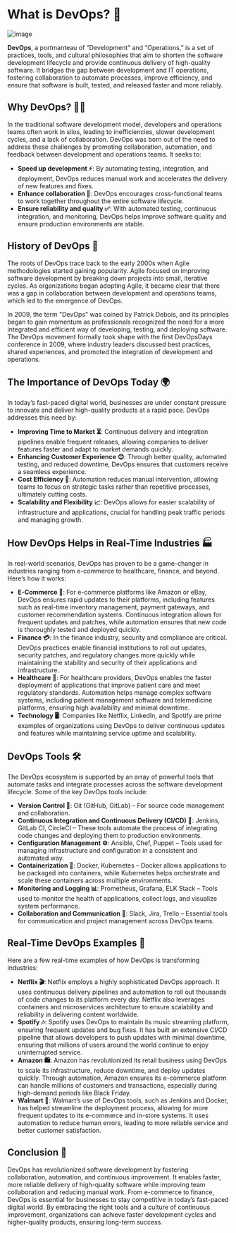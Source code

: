 # What is DevOps? 🤔

![image](https://github.com/user-attachments/assets/aa850ab6-f7bc-44a8-a450-5bcdb40af9c8)


**DevOps**, a portmanteau of “Development” and “Operations,” is a set of practices, tools, and cultural philosophies that aim to shorten the software development lifecycle and provide continuous delivery of high-quality software. It bridges the gap between development and IT operations, fostering collaboration to automate processes, improve efficiency, and ensure that software is built, tested, and released faster and more reliably.

## Why DevOps? 🤷‍♂️

In the traditional software development model, developers and operations teams often work in silos, leading to inefficiencies, slower development cycles, and a lack of collaboration. DevOps was born out of the need to address these challenges by promoting collaboration, automation, and feedback between development and operations teams. It seeks to:

- **Speed up development ⚡**: By automating testing, integration, and deployment, DevOps reduces manual work and accelerates the delivery of new features and fixes.
- **Enhance collaboration 🤝**: DevOps encourages cross-functional teams to work together throughout the entire software lifecycle.
- **Ensure reliability and quality ✅**: With automated testing, continuous integration, and monitoring, DevOps helps improve software quality and ensure production environments are stable.

## History of DevOps 📜

The roots of DevOps trace back to the early 2000s when Agile methodologies started gaining popularity. Agile focused on improving software development by breaking down projects into small, iterative cycles. As organizations began adopting Agile, it became clear that there was a gap in collaboration between development and operations teams, which led to the emergence of DevOps.

In 2009, the term "DevOps" was coined by Patrick Debois, and its principles began to gain momentum as professionals recognized the need for a more integrated and efficient way of developing, testing, and deploying software. The DevOps movement formally took shape with the first DevOpsDays conference in 2009, where industry leaders discussed best practices, shared experiences, and promoted the integration of development and operations.

## The Importance of DevOps Today 🌍

In today’s fast-paced digital world, businesses are under constant pressure to innovate and deliver high-quality products at a rapid pace. DevOps addresses this need by:

- **Improving Time to Market ⏳**: Continuous delivery and integration pipelines enable frequent releases, allowing companies to deliver features faster and adapt to market demands quickly.
- **Enhancing Customer Experience 😊**: Through better quality, automated testing, and reduced downtime, DevOps ensures that customers receive a seamless experience.
- **Cost Efficiency 💸**: Automation reduces manual intervention, allowing teams to focus on strategic tasks rather than repetitive processes, ultimately cutting costs.
- **Scalability and Flexibility 📈**: DevOps allows for easier scalability of infrastructure and applications, crucial for handling peak traffic periods and managing growth.

## How DevOps Helps in Real-Time Industries 🏭

In real-world scenarios, DevOps has proven to be a game-changer in industries ranging from e-commerce to healthcare, finance, and beyond. Here’s how it works:

- **E-Commerce 🛒**: For e-commerce platforms like Amazon or eBay, DevOps ensures rapid updates to their platforms, including features such as real-time inventory management, payment gateways, and customer recommendation systems. Continuous integration allows for frequent updates and patches, while automation ensures that new code is thoroughly tested and deployed quickly.
- **Finance 💳**: In the finance industry, security and compliance are critical. DevOps practices enable financial institutions to roll out updates, security patches, and regulatory changes more quickly while maintaining the stability and security of their applications and infrastructure.
- **Healthcare 🏥**: For healthcare providers, DevOps enables the faster deployment of applications that improve patient care and meet regulatory standards. Automation helps manage complex software systems, including patient management software and telemedicine platforms, ensuring high availability and minimal downtime.
- **Technology 🖥️**: Companies like Netflix, LinkedIn, and Spotify are prime examples of organizations using DevOps to deliver continuous updates and features while maintaining service uptime and scalability.

## DevOps Tools 🛠️

The DevOps ecosystem is supported by an array of powerful tools that automate tasks and integrate processes across the software development lifecycle. Some of the key DevOps tools include:

- **Version Control 🔧**: Git (GitHub, GitLab) – For source code management and collaboration.
- **Continuous Integration and Continuous Delivery (CI/CD) 🚀**: Jenkins, GitLab CI, CircleCI – These tools automate the process of integrating code changes and deploying them to production environments.
- **Configuration Management ⚙️**: Ansible, Chef, Puppet – Tools used for managing infrastructure and configuration in a consistent and automated way.
- **Containerization 🐳**: Docker, Kubernetes – Docker allows applications to be packaged into containers, while Kubernetes helps orchestrate and scale these containers across multiple environments.
- **Monitoring and Logging 📊**: Prometheus, Grafana, ELK Stack – Tools used to monitor the health of applications, collect logs, and visualize system performance.
- **Collaboration and Communication 💬**: Slack, Jira, Trello – Essential tools for communication and project management across DevOps teams.

## Real-Time DevOps Examples 🏅

Here are a few real-time examples of how DevOps is transforming industries:

- **Netflix 🎬**: Netflix employs a highly sophisticated DevOps approach. It uses continuous delivery pipelines and automation to roll out thousands of code changes to its platform every day. Netflix also leverages containers and microservices architecture to ensure scalability and reliability in delivering content worldwide.
- **Spotify 🎶**: Spotify uses DevOps to maintain its music streaming platform, ensuring frequent updates and bug fixes. It has built an extensive CI/CD pipeline that allows developers to push updates with minimal downtime, ensuring that millions of users around the world continue to enjoy uninterrupted service.
- **Amazon 🛍️**: Amazon has revolutionized its retail business using DevOps to scale its infrastructure, reduce downtime, and deploy updates quickly. Through automation, Amazon ensures its e-commerce platform can handle millions of customers and transactions, especially during high-demand periods like Black Friday.
- **Walmart 🏪**: Walmart’s use of DevOps tools, such as Jenkins and Docker, has helped streamline the deployment process, allowing for more frequent updates to its e-commerce and in-store systems. It uses automation to reduce human errors, leading to more reliable service and better customer satisfaction.

## Conclusion 🎯

DevOps has revolutionized software development by fostering collaboration, automation, and continuous improvement. It enables faster, more reliable delivery of high-quality software while improving team collaboration and reducing manual work. From e-commerce to finance, DevOps is essential for businesses to stay competitive in today’s fast-paced digital world. By embracing the right tools and a culture of continuous improvement, organizations can achieve faster development cycles and higher-quality products, ensuring long-term success.

